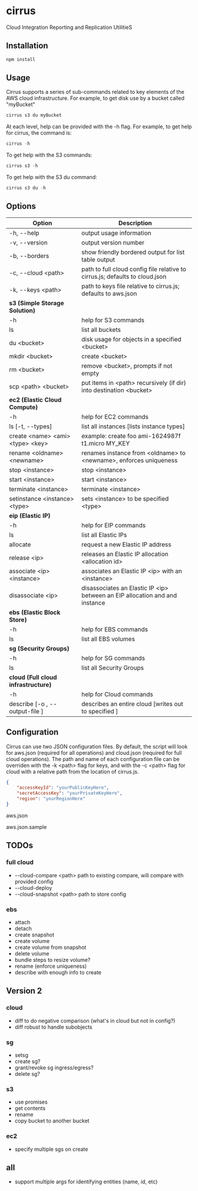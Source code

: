 # cirrus
Cloud Integration Reporting and Replication UtilitieS

## Installation
```javascript
npm install
```

## Usage
Cirrus supports a series of sub-commands related to key elements of the AWS cloud infrastructure.
For example, to get disk use by a bucket called "myBucket"

```javascript
cirrus s3 du myBucket
```

At each level, help can be provided with the -h flag. For example, to get help for cirrus, the command is:

```javascript
cirrus -h
```

To get help with the S3 commands:

```javascript
cirrus s3 -h
```

To get help with the S3 du command:

```javascript
cirrus s3 du -h
```


## Options
| Option             | Description                                              |
|--------------------|----------------------------------------------------------|
| -h, --help | output usage information |
| -v, --version | output version number |
| -b, --borders | show friendly bordered output for list table output |
| -c, --cloud &lt;path&gt; | path to full cloud config file relative to cirrus.js; defaults to cloud.json |
| -k, --keys &lt;path&gt; | path to keys file relative to cirrus.js; defaults to aws.json |
|   **s3 (Simple Storage Solution)**                              ||
| -h | help for S3 commands |
| ls | list all buckets |
| du &lt;bucket&gt; | disk usage for objects in a specified &lt;bucket&gt; |
| mkdir &lt;bucket&gt; | create &lt;bucket&gt; |
| rm &lt;bucket&gt; | remove &lt;bucket&gt;, prompts if not empty |
| scp &lt;path&gt; &lt;bucket&gt; | put items in &lt;path&gt; recursively (if dir) into destination &lt;bucket&gt; |
|   **ec2 (Elastic Cloud Compute)**                              ||
| -h | help for EC2 commands |
| ls &#91;-t, --types&#93; | list all instances &#91;lists instance types&#93; |
| create &lt;name&gt; &lt;ami&gt; &lt;type&gt; &lt;key&gt; | example: create foo ami-1624987f t1.micro MY_KEY |
| rename &lt;oldname&gt; &lt;newname&gt; | renames instance from &lt;oldname&gt; to &lt;newname&gt;, enforces uniqueness |
| stop &lt;instance&gt; | stop &lt;instance&gt; |
| start &lt;instance&gt; | start &lt;instance&gt; |
| terminate &lt;instance&gt; | terminate &lt;instance&gt; |
| setinstance &lt;instance&gt; &lt;type&gt; | sets &lt;instance&gt; to be specified &lt;type&gt; |
|   **eip (Elastic IP)**                              ||
| -h | help for EIP commands |
| ls | list all Elastic IPs |
| allocate | request a new Elastic IP address |
| release &lt;ip&gt; | releases an Elastic IP allocation &lt;allocation id&gt; |
| associate &lt;ip&gt; &lt;instance&gt; | associates an Elastic IP &lt;ip&gt; with an &lt;instance&gt; |
| disassociate &lt;ip&gt; | disassociates an Elastic IP &lt;ip&gt; between an EIP allocation and and instance |
|   **ebs (Elastic Block Store)**                              ||
| -h | help for EBS commands |
| ls | list all EBS volumes |
|   **sg (Security Groups)**                              ||
| -h | help for SG commands |
| ls | list all Security Groups |
|   **cloud (Full cloud infrastructure)**                              ||
| -h | help for Cloud commands |
| describe [-o <file>, --output-file <file>] | describes an entire cloud [writes out to specified <file>]  |

## Configuration
Cirrus can use two JSON configuration files. By default, the script will look for aws.json (required for all operations) and cloud.json (required for full cloud operations). The path and name of each configuration file can be overriden with the -k &lt;path&gt; flag for keys, and with the -c &lt;path&gt; flag for cloud with a relative path from the location of cirrus.js.

```json
{
    "accessKeyId": "yourPublicKeyHere",
    "secretAccessKey": "yourPrivateKeyHere",
    "region": "yourRegionHere"
}
```

aws.json

aws.json.sample

## TODOs
### full cloud
- --cloud-compare &lt;path&gt; path to existing compare, will compare with provided config
- --cloud-deploy
- --cloud-snapshot &lt;path&gt; path to store config

### ebs
- attach
- detach
- create snapshot
- create volume
- create volume from snapshot
- delete volume
- bundle steps to resize volume?
- rename (enforce uniqueness)
- describe with enough info to create

## Version 2
### cloud
- diff to do negative comparison (what's in cloud but not in config?)
- diff robust to handle subobjects

### sg
- setsg
- create sg?
- grant/revoke sg ingress/egress?
- delete sg?

### s3
- use promises
- get contents
- rename
- copy bucket to another bucket

### ec2
- specify multiple sgs on create

## all
- support multiple args for identifying entities (name, id, etc)
